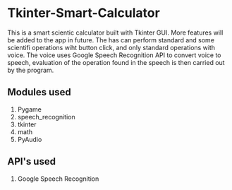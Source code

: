 # Tkinter-Smart-Calculator
This is a smart scientic calculator built with Tkinter GUI. More features will be added to the app in future. The has can perform standard and some scientifi operations wiht button click, and only standard operations with voice.  The voice uses Google Speech Recognition API to convert voice to speech, evaluation of the operation found in the speech is then carried out by the program.

## Modules used
1. Pygame
2. speech_recognition
3. tkinter
4. math
5. PyAudio

## API's used
1. Google Speech Recognition
